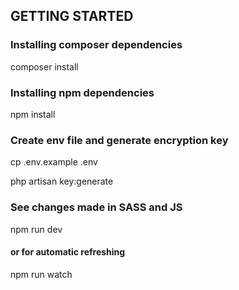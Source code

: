 ## GETTING STARTED
### Installing composer dependencies
composer install
### Installing npm dependencies
npm install

### Create env file and generate encryption key
cp .env.example .env

php artisan key:generate

### See changes made in SASS and JS
npm run dev
#### or for automatic refreshing
npm run watch
